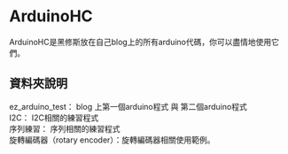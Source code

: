 # ArduinoHC
ArduinoHC是黑修斯放在自己blog上的所有arduino代碼，你可以盡情地使用它們。


## 資料夾說明
ez_arduino_test： blog 上第一個arduino程式 與 第二個arduino程式  
I2C： I2C相關的練習程式  
序列練習： 序列相關的練習程式  
旋轉編碼器（rotary encoder）：旋轉編碼器相關使用範例。
